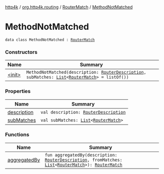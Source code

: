[http4k](../../../index.md) / [org.http4k.routing](../../index.md) / [RouterMatch](../index.md) / [MethodNotMatched](./index.md)

# MethodNotMatched

`data class MethodNotMatched : `[`RouterMatch`](../index.md)

### Constructors

| Name | Summary |
|---|---|
| [&lt;init&gt;](-init-.md) | `MethodNotMatched(description: `[`RouterDescription`](../../-router-description/index.md)`, subMatches: `[`List`](https://kotlinlang.org/api/latest/jvm/stdlib/kotlin.collections/-list/index.html)`<`[`RouterMatch`](../index.md)`> = listOf())` |

### Properties

| Name | Summary |
|---|---|
| [description](description.md) | `val description: `[`RouterDescription`](../../-router-description/index.md) |
| [subMatches](sub-matches.md) | `val subMatches: `[`List`](https://kotlinlang.org/api/latest/jvm/stdlib/kotlin.collections/-list/index.html)`<`[`RouterMatch`](../index.md)`>` |

### Functions

| Name | Summary |
|---|---|
| [aggregatedBy](aggregated-by.md) | `fun aggregatedBy(description: `[`RouterDescription`](../../-router-description/index.md)`, fromMatches: `[`List`](https://kotlinlang.org/api/latest/jvm/stdlib/kotlin.collections/-list/index.html)`<`[`RouterMatch`](../index.md)`>): `[`RouterMatch`](../index.md) |
